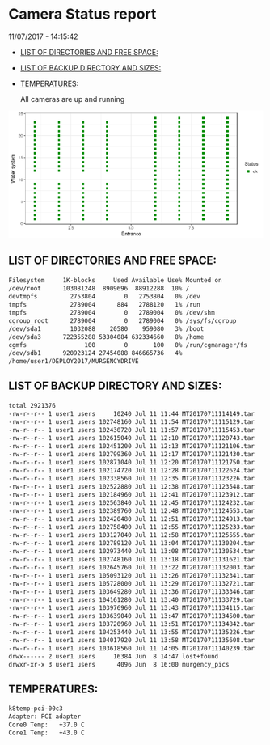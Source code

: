 Camera Status report
================
11/07/2017 - 14:15:42

-   [LIST OF DIRECTORIES AND FREE SPACE:](#list-of-directories-and-free-space)
-   [LIST OF BACKUP DIRECTORY AND SIZES:](#list-of-backup-directory-and-sizes)
-   [TEMPERATURES:](#temperatures)

    All cameras are up and running

![](camreport_files/figure-markdown_github/unnamed-chunk-2-1.png)

LIST OF DIRECTORIES AND FREE SPACE:
-----------------------------------

``` text
Filesystem     1K-blocks     Used Available Use% Mounted on
/dev/root      103081248  8909696  88912288  10% /
devtmpfs         2753804        0   2753804   0% /dev
tmpfs            2789004      884   2788120   1% /run
tmpfs            2789004        0   2789004   0% /dev/shm
cgroup_root      2789004        0   2789004   0% /sys/fs/cgroup
/dev/sda1        1032088    20580    959080   3% /boot
/dev/sda3      722355288 53304084 632334660   8% /home
cgmfs                100        0       100   0% /run/cgmanager/fs
/dev/sdb1      920923124 27454088 846665736   4% /home/user1/DEPLOY2017/MURGENCYDRIVE
```

LIST OF BACKUP DIRECTORY AND SIZES:
-----------------------------------

``` text
total 2921376
-rw-r--r-- 1 user1 users     10240 Jul 11 11:44 MT20170711114149.tar
-rw-r--r-- 1 user1 users 102748160 Jul 11 11:54 MT20170711115129.tar
-rw-r--r-- 1 user1 users 102430720 Jul 11 11:57 MT20170711115453.tar
-rw-r--r-- 1 user1 users 102615040 Jul 11 12:10 MT20170711120743.tar
-rw-r--r-- 1 user1 users 102451200 Jul 11 12:13 MT20170711121106.tar
-rw-r--r-- 1 user1 users 102799360 Jul 11 12:17 MT20170711121430.tar
-rw-r--r-- 1 user1 users 102871040 Jul 11 12:20 MT20170711121750.tar
-rw-r--r-- 1 user1 users 102174720 Jul 11 12:28 MT20170711122624.tar
-rw-r--r-- 1 user1 users 102338560 Jul 11 12:35 MT20170711123226.tar
-rw-r--r-- 1 user1 users 102522880 Jul 11 12:38 MT20170711123548.tar
-rw-r--r-- 1 user1 users 102184960 Jul 11 12:41 MT20170711123912.tar
-rw-r--r-- 1 user1 users 102563840 Jul 11 12:45 MT20170711124232.tar
-rw-r--r-- 1 user1 users 102389760 Jul 11 12:48 MT20170711124553.tar
-rw-r--r-- 1 user1 users 102420480 Jul 11 12:51 MT20170711124913.tar
-rw-r--r-- 1 user1 users 102758400 Jul 11 12:55 MT20170711125233.tar
-rw-r--r-- 1 user1 users 103127040 Jul 11 12:58 MT20170711125555.tar
-rw-r--r-- 1 user1 users 102789120 Jul 11 13:04 MT20170711130204.tar
-rw-r--r-- 1 user1 users 102973440 Jul 11 13:08 MT20170711130534.tar
-rw-r--r-- 1 user1 users 102748160 Jul 11 13:18 MT20170711131621.tar
-rw-r--r-- 1 user1 users 102645760 Jul 11 13:22 MT20170711132003.tar
-rw-r--r-- 1 user1 users 105093120 Jul 11 13:26 MT20170711132341.tar
-rw-r--r-- 1 user1 users 105728000 Jul 11 13:29 MT20170711132721.tar
-rw-r--r-- 1 user1 users 103649280 Jul 11 13:36 MT20170711133346.tar
-rw-r--r-- 1 user1 users 104161280 Jul 11 13:40 MT20170711133729.tar
-rw-r--r-- 1 user1 users 103976960 Jul 11 13:43 MT20170711134115.tar
-rw-r--r-- 1 user1 users 103639040 Jul 11 13:47 MT20170711134500.tar
-rw-r--r-- 1 user1 users 103720960 Jul 11 13:51 MT20170711134842.tar
-rw-r--r-- 1 user1 users 104253440 Jul 11 13:55 MT20170711135226.tar
-rw-r--r-- 1 user1 users 104017920 Jul 11 13:58 MT20170711135608.tar
-rw-r--r-- 1 user1 users 103618560 Jul 11 14:05 MT20170711140239.tar
drwx------ 2 user1 users     16384 Jun  8 14:47 lost+found
drwxr-xr-x 3 user1 users      4096 Jun  8 16:00 murgency_pics
```

TEMPERATURES:
-------------

``` text
k8temp-pci-00c3
Adapter: PCI adapter
Core0 Temp:   +37.0 C  
Core1 Temp:   +43.0 C  
```
